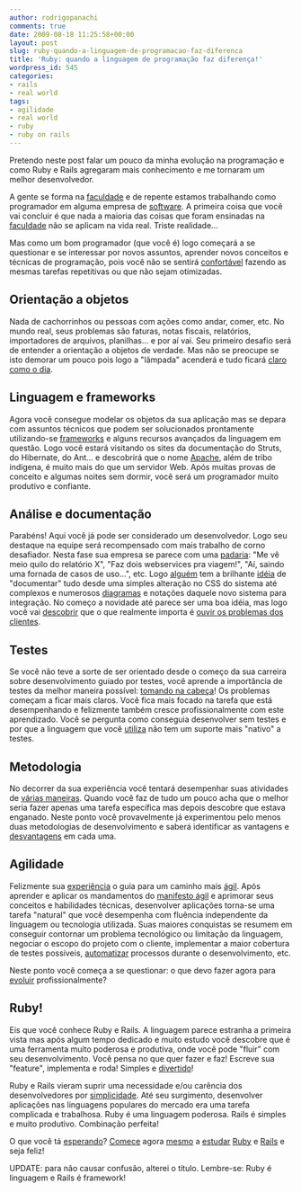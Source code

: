 ```yaml
---
author: rodrigopanachi
comments: true
date: 2009-08-18 11:25:58+00:00
layout: post
slug: ruby-quando-a-linguagem-de-programacao-faz-diferenca
title: 'Ruby: quando a linguagem de programação faz diferença!'
wordpress_id: 545
categories:
- rails
- real world
tags:
- agilidade
- real world
- ruby
- ruby on rails
---
```


Pretendo neste post falar um pouco da minha evolução na programação e como Ruby e Rails agregaram mais conhecimento e me tornaram um melhor desenvolvedor.

A gente se forma na [faculdade](http://gc.blog.br/2009/05/18/o-que-eu-acho-sobre-faculdades-de-informatica/) e de repente estamos trabalhando como programador em alguma empresa de [software](http://1up4dev.org/2008/10/software-e-sobre-investimento/). A primeira coisa que você vai concluir é que nada a maioria das coisas que foram ensinadas na [faculdade](http://akitaonrails.com/2009/04/17/off-topic-devo-fazer-faculdade) não se aplicam na vida real. Triste realidade...

Mas como um bom programador (que você é) logo começará a se questionar e se interessar por novos assuntos, aprender novos conceitos e técnicas de programação, pois você não se sentirá [confortável](http://1up4dev.org/2008/06/a-importancia-de-estudar-constantemente/) fazendo as mesmas tarefas repetitivas ou que não sejam otimizadas.


## Orientação a objetos


Nada de cachorrinhos ou pessoas com ações como andar, comer, etc. No mundo real, seus problemas são faturas, notas fiscais, relatórios, importadores de arquivos, planilhas... e por aí vai. Seu primeiro desafio será de entender a orientação a objetos de verdade. Mas não se preocupe se isto demorar um pouco pois logo a "lâmpada" acenderá e tudo ficará [claro como o dia](http://domaindrivendesign.org/).


## Linguagem e frameworks


Agora você consegue modelar os objetos da sua aplicação mas se depara com assuntos técnicos que podem ser solucionados prontamente utilizando-se [frameworks](http://guilher.me/inovacao/frameworks-ageis-para-projetos-de-web20/) e alguns recursos avançados da linguagem em questão. Logo você estará visitando os sites da documentação do Struts, do Hibernate, do Ant... e descobrirá que o nome [Apache](http://www.apache.org/), além de tribo indígena, é muito mais do que um servidor Web. Após muitas provas de conceito e algumas noites sem dormir, você será um programador muito produtivo e confiante.


## Análise e documentação


Parabéns! Aqui você já pode ser considerado um desenvolvedor. Logo seu destaque na equipe será recompensado com mais trabalho de corno desafiador. Nesta fase sua empresa se parece com uma [padaria](http://1up4dev.org/2009/04/agilidade-e-a-buzzword-do-momento/): "Me vê meio quilo do relatório X", "Faz dois webservices pra viagem!", "Aí, saindo uma fornada de casos de uso...", etc. Logo [alguém](http://1up4dev.org/2008/11/os-guardioes-da-cascata/) tem a brilhante [idéia](http://1up4dev.org/2008/11/arquiteto-cascateiro/) de "documentar" tudo desde uma simples alteração no CSS do sistema até complexos e numerosos [diagramas](http://blog.fragmental.com.br/2008/07/25/uh-eme-ele/) e notações daquele novo sistema para integração. No começo a novidade até parece ser uma boa idéia, mas logo você vai [descobrir](http://1up4dev.org/2009/07/cuidado-com-casos-de-uso/) que o que realmente importa é [ouvir os problemas dos clientes](http://1up4dev.org/2008/11/foco-no-problema/).


## Testes


Se você não teve a sorte de ser orientado desde o começo da sua carreira sobre desenvolvimento guiado por testes, você aprende a importância de testes da melhor maneira possível: [tomando na cabeça](http://www.nomedojogo.com/2009/04/06/so-os-imaturos-nao-testam/)! Os problemas começam a ficar mais claros. Você fica mais focado na tarefa que está desempenhando e felizmente também cresce profissionalmente com este aprendizado. Você se pergunta como conseguia desenvolver sem testes e por que a linguagem que você [utiliza](http://gc.blog.br/2008/10/19/java-e-ruim/) não tem um suporte mais "nativo" a testes.


## Metodologia


No decorrer da sua experiência você tentará desempenhar suas atividades de [várias maneiras](http://1up4dev.org/2008/10/a-perpetuacao-da-especie/). Quando você faz de tudo um pouco acha que o melhor seria fazer apenas uma tarefa específica mas depois descobre que estava enganado. Neste ponto você provavelmente já experimentou pelo menos duas metodologias de desenvolvimento e saberá identificar as vantagens e [desvantagens](http://1up4dev.org/2008/06/guerrilha-agile-parte-1/) em cada uma.


## Agilidade


Felizmente sua [experiência](http://1up4dev.org/2009/01/tpw-dicas-para-a-qualidade-do-software/) o guia para um caminho mais [ágil](http://1up4dev.org/2008/12/agilidade-cascateira/). Após aprender e aplicar os mandamentos do [manifesto ágil](http://agilemanifesto.org/) e aprimorar seus conceitos e habilidades técnicas, desenvolver aplicações torna-se uma tarefa "natural" que você desempenha com fluência independente da linguagem ou tecnologia utilizada. Suas maiores conquistas se resumem em conseguir contornar um problema tecnológico ou limitação da linguagem, negociar o escopo do projeto com o cliente, implementar a maior cobertura de testes possíveis, [automatizar](http://1up4dev.org/2009/02/tpw-testando-sistemas-legados-automatizando-build/) processos durante o desenvolvimento, etc.

Neste ponto você começa a se questionar: o que devo fazer agora para [evoluir](http://akitaonrails.com/2009/07/23/tradu--o-o-que-faz-um-bom-programador) profissionalmente?


## Ruby!


Eis que você conhece Ruby e Rails. A linguagem parece estranha a primeira vista mas após algum tempo dedicado e muito estudo você descobre que é uma ferramenta muito poderosa e produtiva, onde você pode "fluir" com seu desenvolvimento. Você pensa no que quer fazer e faz! Escreve sua "feature", implementa e roda! Simples e [divertido](http://1up4dev.org/2009/04/business-bingo-generator/)!

Ruby e Rails vieram suprir uma necessidade e/ou carência dos desenvolvedores por [simplicidade](http://www.nomedojogo.com/2009/05/06/como-ruby-on-rails-pode-o-tornar-um-programador-pior/). Até seu surgimento, desenvolver aplicações nas linguagens populares do mercado era uma tarefa complicada e trabalhosa. Ruby é uma linguagem poderosa. Rails é simples e muito produtivo. Combinação perfeita!

O que você tá [esperando](http://pt.wikipedia.org/wiki/Procrastinar)? [Comece](http://why.nomedojogo.com/) agora [mesmo](http://akitaonrails.com/) a [estudar](http://www.rubyinside.com.br/) [Ruby](http://www.ruby-lang.org/) e [Rails](http://www.rubyonrails.pro.br/) e seja feliz!

UPDATE: para não causar confusão, alterei o título. Lembre-se: Ruby é linguagem e Rails é framework!
